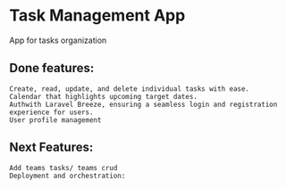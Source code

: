 # Task Management App
App for tasks organization

## Done features:
    Create, read, update, and delete individual tasks with ease.
    Calendar that highlights upcoming target dates.
    Authwith Laravel Breeze, ensuring a seamless login and registration experience for users.
    User profile management

## Next Features:

    Add teams tasks/ teams crud
    Deployment and orchestration:
